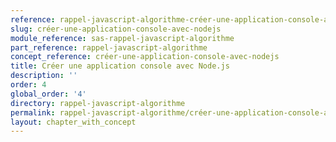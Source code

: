 ```yaml
---
reference: rappel-javascript-algorithme-créer-une-application-console-avec-nodejs
slug: créer-une-application-console-avec-nodejs
module_reference: sas-rappel-javascript-algorithme
part_reference: rappel-javascript-algorithme
concept_reference: créer-une-application-console-avec-nodejs
title: Créer une application console avec Node.js
description: ''
order: 4
global_order: '4'
directory: rappel-javascript-algorithme
permalink: rappel-javascript-algorithme/créer-une-application-console-avec-nodejs
layout: chapter_with_concept
---
```

